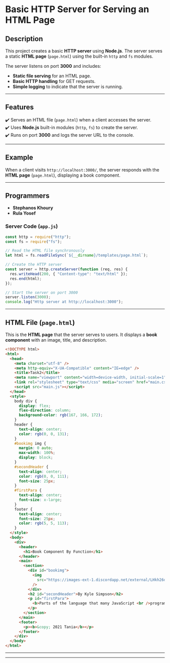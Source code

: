 
# **Basic HTTP Server for Serving an HTML Page**

## **Description**  
This project creates a basic **HTTP server** using **Node.js**. The server serves a static **HTML page** (`page.html`) using the built-in `http` and `fs` modules.

The server listens on port **3000** and includes:  
- **Static file serving** for an HTML page.  
- **Basic HTTP handling** for GET requests.  
- **Simple logging** to indicate that the server is running.  

---

## **Features**  
✔️ Serves an HTML file (`page.html`) when a client accesses the server.  
✔️ Uses **Node.js** built-in modules (`http`, `fs`) to create the server.  
✔️ Runs on port **3000** and logs the server URL to the console.  

---

## **Example**  
When a client visits `http://localhost:3000/`, the server responds with the **HTML page** (`page.html`), displaying a book component.  

---
## Programmers

- **Stephanos Khoury**
- **Rula Yosef**


### **Server Code (`app.js`)**
```javascript
const http = require("http");
const fs = require("fs");

// Read the HTML file synchronously
let html = fs.readFileSync(`${__dirname}/templates/page.html`);

// Create the HTTP server
const server = http.createServer(function (req, res) {
  res.writeHead(200, { "Content-type": "text/html" });
  res.end(html);
});

// Start the server on port 3000
server.listen(3000);
console.log("Http server at http://localhost:3000");
```

---

## **HTML File (`page.html`)**
This is the **HTML page** that the server serves to users. It displays a **book component** with an image, title, and description.

```html
<!DOCTYPE html>
<html>
  <head>
    <meta charset="utf-8" />
    <meta http-equiv="X-UA-Compatible" content="IE=edge" />
    <title>Task2</title>
    <meta name="viewport" content="width=device-width, initial-scale=1" />
    <link rel="stylesheet" type="text/css" media="screen" href="main.css" />
    <script src="main.js"></script>
  </head>
  <style>
    body div {
      display: flex;
      flex-direction: column;
      background-color: rgb(167, 166, 172);
    }
    header {
      text-align: center;
      color: rgb(0, 0, 131);
    }
    #bookimg img {
      margin: 0 auto;
      max-width: 100%;
      display: block;
    }
    #secondHeader {
      text-align: center;
      color: rgb(0, 0, 111);
      font-size: 25px;
    }
    #firstPara {
      text-align: center;
      font-size: x-large;
    }
    footer {
      text-align: center;
      font-size: 25px;
      color: rgb(5, 5, 113);
    }
  </style>
  <body>
    <div>
      <header>
        <h1>Book Component By Function</h1>
      </header>
      <main>
        <section>
          <div id="bookimg">
            <img
              src="https://images-ext-1.discordapp.net/external/LHkh26dQJgrVeZGM8jDCl8Z8v4daT3CGOwHcISnwsmU/https/kula.blog/img/ydkjs_scopes_and_closures.jpg?format=webp&width=528&height=754"
            />
          </div>
          <h2 id="secondHeader">By Kyle Simpson</h2>
          <p id="firstPara">
            <b>Parts of the language that many JavaScript <br />programmers simply avoid</b>
          </p>
        </section>
      </main>
      <footer>
        <p><b>&copy; 2021 Tania</b></p>
      </footer>
    </div>
  </body>
</html>
```




---



---
